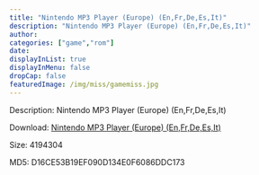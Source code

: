 ```yaml
---
title: "Nintendo MP3 Player (Europe) (En,Fr,De,Es,It)"
description: "Nintendo MP3 Player (Europe) (En,Fr,De,Es,It)"
author: 
categories: ["game","rom"]
date: 
displayInList: true
displayInMenu: false
dropCap: false
featuredImage: /img/miss/gamemiss.jpg
---
```


Description: Nintendo MP3 Player (Europe) (En,Fr,De,Es,It)

Download: <a style="text-decoration:underline;" href="https://mega.nz/#!qfRGFagJ!-5Qubc8Ak3rV46uMHcX2au0JNHxK5pT2WhMoinhEOJA" target = "_blank" rel = "nofollow" > Nintendo MP3 Player (Europe) (En,Fr,De,Es,It)</a>

Size: 4194304

MD5: D16CE53B19EF090D134E0F6086DDC173

